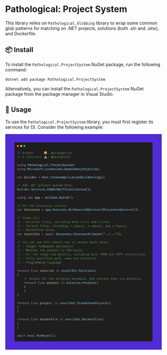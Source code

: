 ﻿# Pathological: Project System

This library relies on `Pathological.Globbing` library to wrap some common glob patterns for matching on .NET projects, solutions (both _.sln_ and _.slnx_), and Dockerfile.

## 📦 Install

To install the `Pathological.ProjectSystem` NuGet package, run the following command:

```
dotnet add package Pathological.ProjectSystem
```

Alternatively, you can install the `Pathological.ProjectSystem` NuGet package from the package manager in Visual Studio.

## 🚀 Usage

To use the `Pathological.ProjectSystem` library, you must first register its services for DI. Consider the following example:

![Example app usage](https://raw.githubusercontent.com/IEvangelist/pathological.globbing/main/assets/project-system.png)

